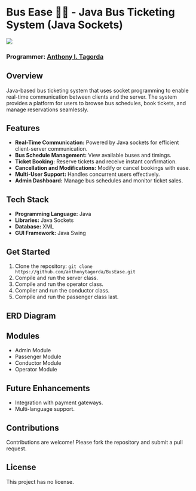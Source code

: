# Bus Ease 🚌🎫 - Java Bus Ticketing System (Java Sockets)

<img src=src/public/images/bus_ease_logo.png>

### Programmer: [Anthony I. Tagorda](https://github.com/anthonytagorda)

## Overview
Java-based bus ticketing system that uses socket programming to enable
real-time communication between clients and the server.
The system provides a platform for users to browse bus schedules,
book tickets, and manage reservations seamlessly.

## Features
- **Real-Time Communication:** Powered by Java sockets for efficient client-server communication.
- **Bus Schedule Management:** View available buses and timings.
- **Ticket Booking:** Reserve tickets and receive instant confirmation.
- **Cancellation and Modifications:** Modify or cancel bookings with ease.
- **Multi-User Support:** Handles concurrent users effectively.
- **Admin Dashboard:** Manage bus schedules and monitor ticket sales.

## Tech Stack
- **Programming Language:** Java 
- **Libraries:** Java Sockets
- **Database:** XML
- **GUI Framework:** Java Swing

## Get Started
1. Clone the repository:
`git clone https://github.com/anthonytagorda/BusEase.git`
2. Compile and run the server class.
3. Compile and run the operator class.
4. Compiler and run the conductor class.
5. Compile and run the passenger class last.

## ERD Diagram

## Modules
- Admin Module
- Passenger Module
- Conductor Module
- Operator Module

## Future Enhancements
- Integration with payment gateways.
- Multi-language support.

## Contributions
Contributions are welcome! Please fork the repository and submit a pull request.

## License
This project has no license.
